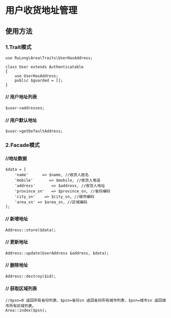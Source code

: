 # 用户收货地址管理


## 使用方法

### 1.Trait模式

```
use RuLong\Area\Traits\UserHasAddress;
 
class User extends Authenticatable
{
    use UserHasAddress;
    public $guarded = [];
}
```

#### // 用户地址列表

```
$user->addresses;
```

#### // 用户默认地址

```
$user->getDefaultAddress;
```

### 2.Facade模式
#### //地址数据

```
$data = [
	'name'      => $name, //收货人姓名
	'mobile'       => $mobile, //收货人电话
	'address'       => $address, //收货人地址
	'province_sn'   => $province_sn, //省份编码
	'city_sn'    => $city_sn, //城市编码
	'area_sn' => $area_sn, //区域编码
];
```

#### // 新增地址

```
Address::store($data);
```

#### // 更新地址

```
Address::update(UserAddress $address, $data);
```

#### // 删除地址

```
Address::destroy($id);
```

#### // 获取区域列表

```
//$psn=0 返回所有省份列表，$psn=省份sn 返回省份所有城市列表，$psn=城市sn 返回城市所有区域列表。
Area::index($psn); 
```

